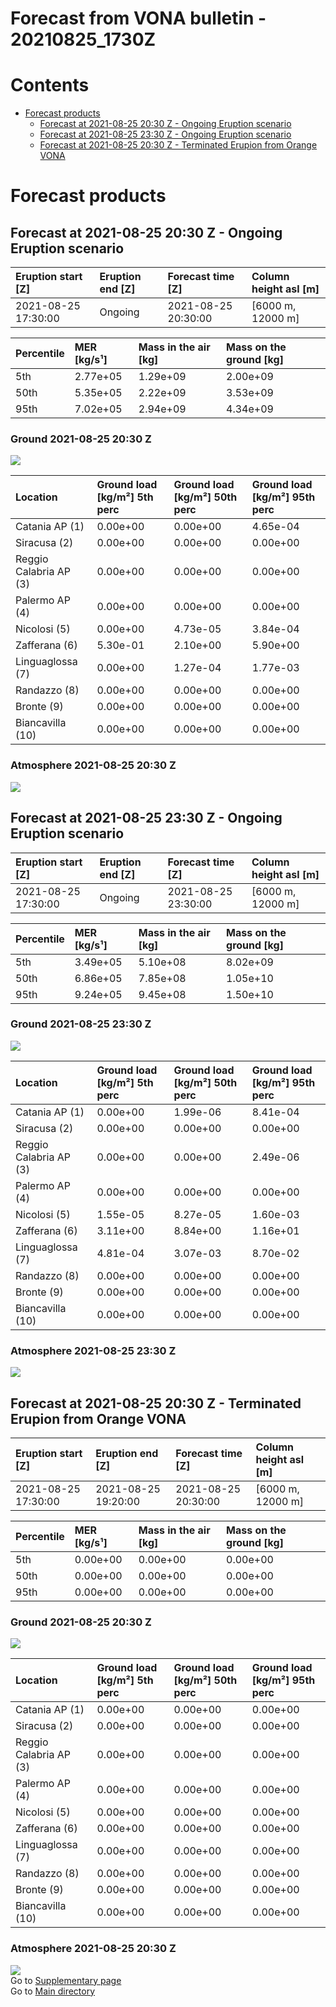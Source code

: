 
Forecast from VONA bulletin - 20210825_1730Z
============================================

Contents
========

* [Forecast products](#forecast-products)
	* [Forecast at 2021-08-25 20:30 Z - Ongoing Eruption scenario](#forecast-at-2021-08-25-2030-z---ongoing-eruption-scenario)
	* [Forecast at 2021-08-25 23:30 Z - Ongoing Eruption scenario](#forecast-at-2021-08-25-2330-z---ongoing-eruption-scenario)
	* [Forecast at 2021-08-25 20:30 Z - Terminated Erupion from Orange VONA](#forecast-at-2021-08-25-2030-z---terminated-erupion-from-orange-vona)

# Forecast products

## Forecast at 2021-08-25 20:30 Z - Ongoing Eruption scenario
  

|Eruption start [Z]|Eruption end [Z]|Forecast time [Z]|Column height asl [m]|
| :--- | :--- | :--- | :--- |
|2021-08-25 17:30:00|Ongoing|2021-08-25 20:30:00|[6000 m, 12000 m]|
  
  

|Percentile|MER [kg/s¹]|Mass in the air [kg]|Mass on the ground [kg]|
| :--- | :--- | :--- | :--- |
|5th|2.77e+05|1.29e+09|2.00e+09|
|50th|5.35e+05|2.22e+09|3.53e+09|
|95th|7.02e+05|2.94e+09|4.34e+09|
  

### Ground 2021-08-25 20:30 Z
  
![](./figures/probability_grd_2021_08_25_2030_scenario_1.png)  
  
  
  
  
  
  
  
  
  

|Location|Ground load [kg/m²] 5th perc|Ground load [kg/m²] 50th perc|Ground load [kg/m²] 95th perc|
| :--- | :--- | :--- | :--- |
|Catania AP (1)|0.00e+00|0.00e+00|4.65e-04|
|Siracusa (2)|0.00e+00|0.00e+00|0.00e+00|
|Reggio Calabria AP (3)|0.00e+00|0.00e+00|0.00e+00|
|Palermo AP (4)|0.00e+00|0.00e+00|0.00e+00|
|Nicolosi (5)|0.00e+00|4.73e-05|3.84e-04|
|Zafferana (6)|5.30e-01|2.10e+00|5.90e+00|
|Linguaglossa (7)|0.00e+00|1.27e-04|1.77e-03|
|Randazzo (8)|0.00e+00|0.00e+00|0.00e+00|
|Bronte (9)|0.00e+00|0.00e+00|0.00e+00|
|Biancavilla (10)|0.00e+00|0.00e+00|0.00e+00|
  

### Atmosphere 2021-08-25 20:30 Z
  
![](./figures/probability_air_2021_08_25_2030_scenario_1_conclev_1.png)
## Forecast at 2021-08-25 23:30 Z - Ongoing Eruption scenario
  

|Eruption start [Z]|Eruption end [Z]|Forecast time [Z]|Column height asl [m]|
| :--- | :--- | :--- | :--- |
|2021-08-25 17:30:00|Ongoing|2021-08-25 23:30:00|[6000 m, 12000 m]|
  
  

|Percentile|MER [kg/s¹]|Mass in the air [kg]|Mass on the ground [kg]|
| :--- | :--- | :--- | :--- |
|5th|3.49e+05|5.10e+08|8.02e+09|
|50th|6.86e+05|7.85e+08|1.05e+10|
|95th|9.24e+05|9.45e+08|1.50e+10|
  

### Ground 2021-08-25 23:30 Z
  
![](./figures/probability_grd_2021_08_25_2330_scenario_1.png)  
  
  
  
  
  
  
  
  
  

|Location|Ground load [kg/m²] 5th perc|Ground load [kg/m²] 50th perc|Ground load [kg/m²] 95th perc|
| :--- | :--- | :--- | :--- |
|Catania AP (1)|0.00e+00|1.99e-06|8.41e-04|
|Siracusa (2)|0.00e+00|0.00e+00|0.00e+00|
|Reggio Calabria AP (3)|0.00e+00|0.00e+00|2.49e-06|
|Palermo AP (4)|0.00e+00|0.00e+00|0.00e+00|
|Nicolosi (5)|1.55e-05|8.27e-05|1.60e-03|
|Zafferana (6)|3.11e+00|8.84e+00|1.16e+01|
|Linguaglossa (7)|4.81e-04|3.07e-03|8.70e-02|
|Randazzo (8)|0.00e+00|0.00e+00|0.00e+00|
|Bronte (9)|0.00e+00|0.00e+00|0.00e+00|
|Biancavilla (10)|0.00e+00|0.00e+00|0.00e+00|
  

### Atmosphere 2021-08-25 23:30 Z
  
![](./figures/probability_air_2021_08_25_2330_scenario_1_conclev_1.png)
## Forecast at 2021-08-25 20:30 Z - Terminated Erupion from Orange VONA
  

|Eruption start [Z]|Eruption end [Z]|Forecast time [Z]|Column height asl [m]|
| :--- | :--- | :--- | :--- |
|2021-08-25 17:30:00|2021-08-25 19:20:00|2021-08-25 20:30:00|[6000 m, 12000 m]|
  
  

|Percentile|MER [kg/s¹]|Mass in the air [kg]|Mass on the ground [kg]|
| :--- | :--- | :--- | :--- |
|5th|0.00e+00|0.00e+00|0.00e+00|
|50th|0.00e+00|0.00e+00|0.00e+00|
|95th|0.00e+00|0.00e+00|0.00e+00|
  

### Ground 2021-08-25 20:30 Z
  
![](./figures/probability_grd_2021_08_25_2030_scenario_1.png)  
  
  
  
  
  
  
  
  
  

|Location|Ground load [kg/m²] 5th perc|Ground load [kg/m²] 50th perc|Ground load [kg/m²] 95th perc|
| :--- | :--- | :--- | :--- |
|Catania AP (1)|0.00e+00|0.00e+00|0.00e+00|
|Siracusa (2)|0.00e+00|0.00e+00|0.00e+00|
|Reggio Calabria AP (3)|0.00e+00|0.00e+00|0.00e+00|
|Palermo AP (4)|0.00e+00|0.00e+00|0.00e+00|
|Nicolosi (5)|0.00e+00|0.00e+00|0.00e+00|
|Zafferana (6)|0.00e+00|0.00e+00|0.00e+00|
|Linguaglossa (7)|0.00e+00|0.00e+00|0.00e+00|
|Randazzo (8)|0.00e+00|0.00e+00|0.00e+00|
|Bronte (9)|0.00e+00|0.00e+00|0.00e+00|
|Biancavilla (10)|0.00e+00|0.00e+00|0.00e+00|
  

### Atmosphere 2021-08-25 20:30 Z
  
![](./figures/probability_air_2021_08_25_2030_scenario_1_conclev_1.png)  
Go to [Supplementary page](Supplementary_page.md)  
Go to [Main directory](https://github.com/federicapardini/Real_time_ash_forecast)